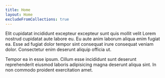 ```yaml
---
title: Home
layout: Home
excludeFromCollections: true
---
```


Elit cupidatat incididunt excepteur excepteur sunt quis mollit velit Lorem nostrud cupidatat aute labore eu. Eu aute anim laborum aliqua enim fugiat ea. Esse ad fugiat dolor tempor sint consequat irure consequat veniam dolor. Consectetur enim deserunt aliquip officia ut.

Tempor ea in esse ipsum. Cillum esse incididunt sunt deserunt reprehenderit eiusmod laboris adipisicing magna deserunt aliqua sint. In non commodo proident exercitation amet.
